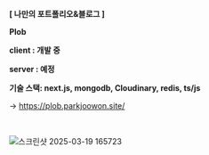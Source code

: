 
**[ 나만의 포트폴리오&블로그 ]** 
  <br>
  
  **Plob**
  <br>
  
  **client : 개발 중**
  <br>

  **server : 예정**

  **기술 스택: next.js, mongodb, Cloudinary, redis, ts/js**

-> https://plob.parkjoowon.site/

<br>

![스크린샷 2025-03-19 165723](https://github.com/user-attachments/assets/00b16139-58c1-4627-a940-2fae08b48770)
